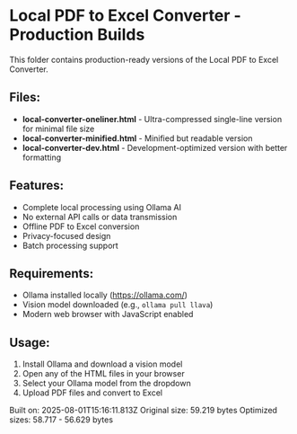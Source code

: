 # Local PDF to Excel Converter - Production Builds

This folder contains production-ready versions of the Local PDF to Excel Converter.

## Files:

- **local-converter-oneliner.html** - Ultra-compressed single-line version for minimal file size
- **local-converter-minified.html** - Minified but readable version
- **local-converter-dev.html** - Development-optimized version with better formatting

## Features:

- Complete local processing using Ollama AI
- No external API calls or data transmission
- Offline PDF to Excel conversion
- Privacy-focused design
- Batch processing support

## Requirements:

- Ollama installed locally (https://ollama.com/)
- Vision model downloaded (e.g., `ollama pull llava`)
- Modern web browser with JavaScript enabled

## Usage:

1. Install Ollama and download a vision model
2. Open any of the HTML files in your browser
3. Select your Ollama model from the dropdown
4. Upload PDF files and convert to Excel

Built on: 2025-08-01T15:16:11.813Z
Original size: 59.219 bytes
Optimized sizes: 58.717 - 56.629 bytes

